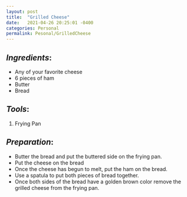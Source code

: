 ```yaml
---
layout: post
title:  "Grilled Cheese"
date:   2021-04-26 20:25:01 -0400
categories: Personal
permalink: Pesonal/GrilledCheese
---
```

## _Ingredients_:
- Any of your favorite cheese
- 6 pieces of ham
- Butter 
- Bread





## _Tools_:

1. Frying Pan

## _Preparation_:
- Butter the bread and put the buttered side on the frying pan.
- Put the cheese on the bread 
- Once the cheese has begun to melt, put the ham on the bread. 
- Use a spatula to put both pieces of bread together.
- Once both sides of the bread have a golden brown color remove the grilled cheese from the frying pan.
